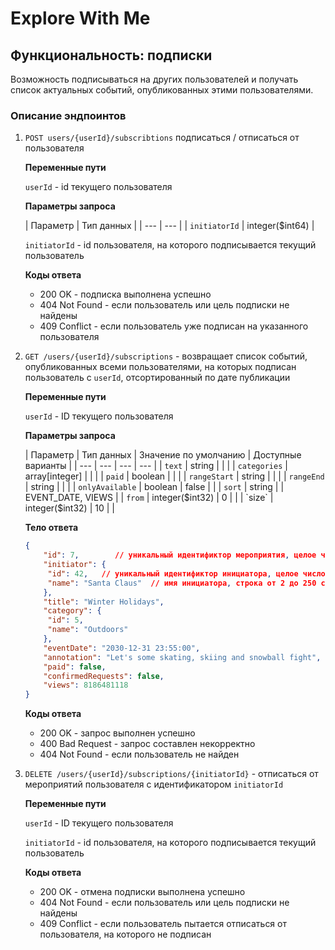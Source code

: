 # Explore With Me

## Функциональность: подписки

Возможность подписываться на других пользователей и получать список актуальных событий, опубликованных этими пользователями.

### Описание эндпоинтов

1. `POST users/{userId}/subscribtions` подписаться / отписаться от пользователя


   **Переменные пути**

   `userId` - id текущего пользователя

   **Параметры запроса**

   | Параметр | Тип данных |
       | --- | --- |
   | `initiatorId` | integer($int64) |

   `initiatorId` - id пользователя, на которого подписывается текущий пользователь

   **Коды ответа**

    - 200 OK - подписка выполнена успешно
    - 404 Not Found - если пользователь или цель подписки не найдены
    - 409 Conflict - если пользователь уже подписан на указанного пользователя
2. `GET /users/{userId}/subscriptions` - возвращает список событий, опубликованных всеми пользователями, на которых подписан пользователь с `userId`, отсортированный по дате публикации


   **Переменные пути**

   `userId` - ID текущего пользователя

   **Параметры запроса**

   | Параметр | Тип данных | Значение по умолчанию | Доступные варианты |
       | --- | --- | --- | --- |
   | `text` | string |  |  |
   | `categories` | array[integer] |  |  |
   | `paid` | boolean |  |  |
   | `rangeStart` | string |  |  |
   | `rangeEnd` | string |  |  |
   | `onlyAvailable` | boolean | false |  |
   | `sort` | string |  | EVENT_DATE, VIEWS |
   | `from` | integer($int32) | 0 |  |
   | `size` | integer($int32) | 10 |  |

   **Тело ответа**

    ```json
    {
        "id": 7,        // уникальный идентификтор мероприятия, целое число 64 бит
        "initiator": {
         "id": 42,   // уникальный идентификтор инициатора, целое число 64 бит
         "name": "Santa Claus"  // имя инициатора, строка от 2 до 250 символов
        },
        "title": "Winter Holidays",
        "category": {
         "id": 5,    
         "name": "Outdoors"
        },
        "eventDate": "2030-12-31 23:55:00",
        "annotation": "Let's some skating, skiing and snowball fight",
        "paid": false,
        "confirmedRequests": false,
        "views": 8186481118
    }
    ```

   **Коды ответа**

    - 200 OK - запрос выполнен успешно
    - 400 Bad Request - запрос составлен некорректно
    - 404 Not Found - если пользователь не найден
3. `DELETE /users/{userId}/subscriptions/{initiatorId}` - отписаться от мероприятий пользователя с идентификатором `initiatorId`


   **Переменные пути**

   `userId` - ID текущего пользователя

   `initiatorId` - id пользователя, на которого подписывается текущий пользователь

   **Коды ответа**

    - 200 OK - отмена подписки выполнена успешно
    - 404 Not Found - если пользователь или цель подписки не найдены
    - 409 Conflict - если пользователь пытается отписаться от пользователя, на которого не подписан